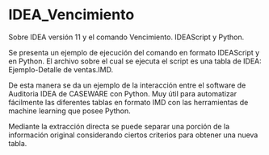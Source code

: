 # IDEA_Vencimiento
Sobre IDEA versión 11 y el comando Vencimiento. IDEAScript y Python.

Se presenta un ejemplo de ejecución del comando en formato IDEAScript y en Python. El archivo sobre el cual se ejecuta el script es una tabla de IDEA: Ejemplo-Detalle de ventas.IMD.

De esta manera se da un ejemplo de la interacción entre el software de Auditoria IDEA de CASEWARE con Python. Muy útil para automatizar fácilmente las diferentes tablas en formato IMD con las herramientas de machine learning que posee Python.

Mediante la extracción directa se puede separar una porción de la información original considerando ciertos criterios para obtener una nueva tabla.

